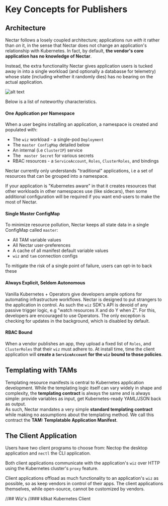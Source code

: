 
# Key Concepts for Publishers


## Architecture

Nectar follows a losely coupled architecture; applications 
run _with_ it rather than _on_ it, in the sense that Nectar does 
not change an application's relationship with Kubernetes. In
fact, by default, **the vendor's core application has no knowledge of Nectar**. 

Instead, the extra functionality Nectar gives application users is 
tucked away in into a single workload (and optionally a databasse for telemetry)
whose state (including whether it randomly dies) has no bearing on
the actual application.

![alt text](https://storage.googleapis.com/nectar-mosaic-public/images/sys-arch-detail-1.png)

Below is a list of noteworthy characteristics.

#### One Application per Namespace

When a user begins installing an application, a namespace is 
created and populated with:
- The `wiz` workload - a single-pod `Deployment`
- The `master ConfigMap` detailed below
- An internal (i.e `ClusterIP`) service
- The ` master Secret` for various secrets
- RBAC resources - a `ServiceAccount`, `Roles`, `ClusterRoles`, and bindings

Nectar currently only understands "traditional" applications, i.e
a set of resources that can be grouped into a namespace. 

If your application is "Kubernetes aware" in that it creates 
resources that other workloads in other namespaces use (like sidecars),
then some additional configuration will be required if you want end-users
to make the most of Nectar.


#### Single Master ConfigMap

To minimize resource pollution, Nectar keeps all state data 
in a single ConfigMap called `master`:
- All TAM variable values
- All Nectar user-preferences
- A cache of all manifest default variable values
- `wiz` and `tam` connection configs

To mitigate the risk of a single point of failure, users
can opt-in to back these



#### Always Explicit, Seldom Autonomous

Vanilla Kubernetes + Operators give developers ample options for automating 
infrastructure workflows. Nectar is designed to put strangers to
the application in control. As such the `wiz` SDK's API is devoid of
any passive trigger logic, e.g "watch resources X and do Y when Z". For this,
developers are encouraged to use Operators. The only exception is checking
for updates in the background, which is disabled by default.

#### RBAC Bound

When a vendor publishes an app, they upload a fixed list of 
`Roles`, and `ClusterRoles` that their `wiz` must adhere to.
At install time, time the client application will **create
a `ServiceAccount` for the `wiz` bound to those policies**. 



## Templating with TAMs

Templating resource manifests is central to Kubernetes application development.
While the templating logic itself can vary widely in shape and complexity,
the **templating contract** is always the same and is always simple: 
provide variables as input, get Kubernetes-ready YAML/JSON back as output.   
As such, Nectar mandates a very simple **standard templating contract** while
making no assumptions about the templating method. We call this contract the **TAM:
Templatable Application Manifest**. 

## The Client Application

Users have two client programs to choose from: Nectop the desktop
application and `nectl` the CLI application.

Both client applications communicate with the application's `wiz` 
over HTTP using the Kubernetes cluster's `proxy` feature. 

Client applications offload as much functionality to an application's
`wiz` as possible, so as keep vendors in control of their apps. The client
applications themselves, while open-source, cannot be customized by vendors.


//## Wiz's
//### k8kat Kubernetes Client




